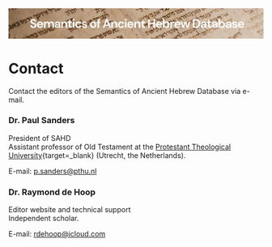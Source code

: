 <html><body><img id="banner" src="../../images/banners/banner.png" alt="banner" /></body></html>

# Contact

Contact the editors of the Semantics of Ancient Hebrew Database via e-mail.

### Dr. Paul Sanders

President of  SAHD<br>
Assistant professor of Old Testament at the 
[Protestant Theological University](https://www.pthu.nl/){target=_blank} (Utrecht, the Netherlands).

E-mail: [p.sanders@pthu.nl](mailto:psanders@pthu.nl)

### Dr. Raymond de Hoop

Editor website and technical support<br>
Independent scholar.  

E-mail: [rdehoop@icloud.com](mailto:rdehoop@icloud.com)